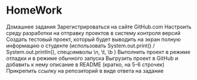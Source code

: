 # HomeWork
Домашнее задания
Зарегистрироваться на сайте GitHub.com
Настроить среду разработки на отправку проектов в систему контроля версий
Создать тестовый проект, который будет выводить на экран полную информацию о студенте (использовать System.out.print() / System.out.println(), спецсимволы \n, \t, \b )
Выполнить проект в режиме отладки и в режиме обычного запуска
Выгрузить проект в GitHub и добавить к нему описание в README (кратко, на 5-6 строчек)
Прикрепить ссылку на репозиторий в виде ответа на задание
